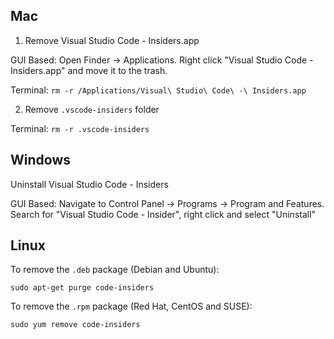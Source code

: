 ## Mac

1) Remove Visual Studio Code - Insiders.app

GUI Based: Open Finder -> Applications. Right click "Visual Studio Code - Insiders.app" and move it to the trash. 

Terminal: `rm -r /Applications/Visual\ Studio\ Code\ -\ Insiders.app`

2) Remove `.vscode-insiders` folder

Terminal: `rm -r .vscode-insiders`

## Windows

Uninstall Visual Studio Code - Insiders

GUI Based: Navigate to Control Panel -> Programs -> Program and Features. Search for "Visual Studio Code - Insider", right click and select "Uninstall"

## Linux

To remove the `.deb` package (Debian and Ubuntu):

```
sudo apt-get purge code-insiders
```

To remove the `.rpm` package (Red Hat, CentOS and SUSE):

```
sudo yum remove code-insiders
```
